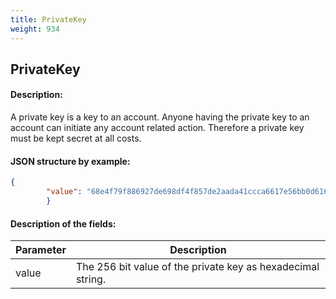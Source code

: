 ```yaml
---
title: PrivateKey
weight: 934
---
```


 
## PrivateKey 
#### Description: 
A private key is a key to an account. Anyone having the private key to an account can initiate any account related action. Therefore a private key must be kept secret at all costs.

 
#### JSON structure by example: 
```json
{
        "value": "68e4f79f886927de698df4f857de2aada41ccca6617e56bb0d61623b35b08cc0",
        }
``` 
#### Description of the fields: 

| Parameter | Description |
|------|------|
| value | The 256 bit value of the private key as hexadecimal string. |

 
